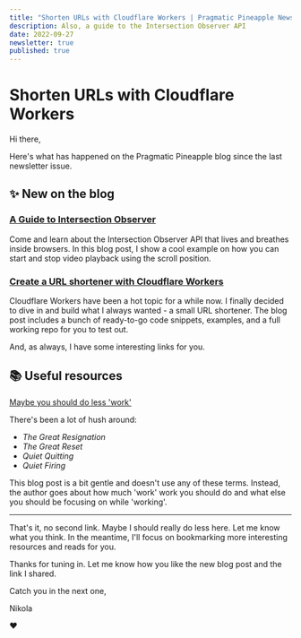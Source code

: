 ```yaml
---
title: "Shorten URLs with Cloudflare Workers | Pragmatic Pineapple Newsletter 🍍"
description: Also, a guide to the Intersection Observer API
date: 2022-09-27
newsletter: true
published: true
---
```


# Shorten URLs with Cloudflare Workers

Hi there,

Here's what has happened on the Pragmatic Pineapple blog since the last newsletter issue.

## ✨ New on the blog

### [A Guide to Intersection Observer](https://pragmaticpineapple.com/intersection-observer-guide/)

Come and learn about the Intersection Observer API that lives and breathes inside browsers. In this blog post, I show a cool example on how you can start and stop video playback using the scroll position.

### [Create a URL shortener with Cloudflare Workers](https://pragmaticpineapple.com/creating-url-shortener-cloudflare-workers/)

Cloudflare Workers have been a hot topic for a while now. I finally decided to dive in and build what I always wanted - a small URL shortener. The blog post includes a bunch of ready-to-go code snippets, examples, and a full working repo for you to test out.

And, as always, I have some interesting links for you.

## 📚 Useful resources

[Maybe you should do less 'work'](https://www.johnwhiles.com/posts/work)

There's been a lot of hush around:

- _The Great Resignation_
- _The Great Reset_
- _Quiet Quitting_
- _Quiet Firing_

This blog post is a bit gentle and doesn't use any of these terms. Instead, the author goes about how much 'work' work you should do and what else you should be focusing on while 'working'.

---

That's it, no second link. Maybe I should really do less here. Let me know what you think. In the meantime, I'll focus on bookmarking more interesting resources and reads for you.

Thanks for tuning in. Let me know how you like the new blog post and the link I shared.

Catch you in the next one,

Nikola

❤️
